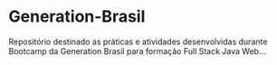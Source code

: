 # Generation-Brasil

Repositório destinado as práticas e atividades desenvolvidas durante Bootcamp da Generation Brasil para formação Full Stack Java Web...
